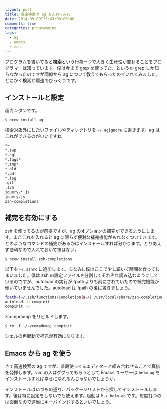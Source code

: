```yaml
---
layout: post
title: 高速検索の ag を入れてみた
date: 2014-09-09T23:43:08+00:00
comments: true
categories: programming
tags:
  - ag
  - emacs
  - zsh
---
```


プログラムを書いてると<strong>検索</strong>という行為一つで大きく生産性が変わることをプログラマーは知っています。僕は今まで grep を使ってた、というか grep しか知らなかったのですが同僚から ag について教えてもらったのでいれてみました。とにかく検索が爆速でびっくりです。

## インストールと設定
超カンタンです。

    $ brew install ag

検索対象外にしたいファイルやディレクトリを `~/.agignore` に書きます。ag はこれができるのがいいですね。

```sh ~/.agignore
*~
*.swp
*.sql
*.tags*
*.tmp*
*.old
*.pdf
*.log
.git
.svn
jquery-*.js
jquery.js
zsh-completions
```

## 補完を有効にする
zsh を使ってるのが前提ですが、ag のオプションの補完ができるようにします。またこれを入れると ag に限らず便利な補完機能がもれなくついてきます。どのようなコマンドの補完があるかはインストールすれば分かります。とりあえず便利なので入れておいて損はない。

    $ brew install zsh-completions

以下を `~/.zshrc` に追加します。ちなみに僕はここで少し躓いて時間を食ってしまいました。僕は zsh の設定ファイルを分割してそれぞれ読み込むようにしているのですが、autoload の実行が fpath よりも前にされていたので補完機能が働いていませんでした。autoload は fpath の後に書きましょう。

```sh
fpath=(~/.zsh/functions/Completion(N-/) /usr/local/share/zsh-completions /usr/local/share/zsh/functions ${fpath})
autoload -U compinit
compinit -u
```

zcompdump をリビルドします。

    $ rm -f ~/.zcompdump; compinit

シェルの再起動で補完が有効になります。

## Emacs から ag を使う
さて高速検索の ag ですが、普段使ってるエディターと組み合わせることで真価を発揮します。vim の人はググってもらうとして Emacs ユーザーは `helm-ag` をインストールすれば幸せになれるんじゃないでしょうか。

インストールはいつもの通り、パッケージリストから探してインストールします。後は特に設定をしないでも使えます。起動は `M-x helm-ag` です。毎度打つのは面倒なので適当にキーバインドするといいでしょう。
